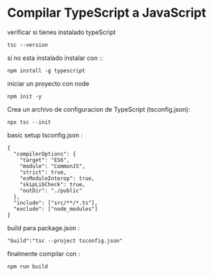 # Compilar TypeScript a JavaScript

verificar si tienes instalado typeScript

`tsc --version`

si no esta instalado instalar con ::

`npm install -g typescript`


iniciar un proyecto con node

`npm init -y`

Crea un archivo de configuracion de TypeScript (tsconfig.json):

`npx tsc --init`

basic setup tsconfig.json  :
```
{
  "compilerOptions": {
    "target": "ES6",
    "module": "CommonJS",
    "strict": true,
    "esModuleInterop": true,
    "skipLibCheck": true,
    "outDir": "./public"
  },
  "include": ["src/**/*.ts"],
  "exclude": ["node_modules"]
}
```

build para package.json :

`"build":"tsc --project tsconfig.json"`


finalmente compilar con :

`npm run build`